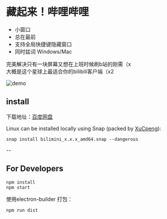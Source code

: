 # 藏起来！哔哩哔哩

+ 小窗口
+ 总在最前
+ 支持全局快捷键隐藏窗口
+ 同时兹词 Windows/Mac

完美解决只有一块屏幕又想在上班时候刷b站的刚需（x   
大概是这个星球上最适合你的bilibili客户端（x2

![demo](https://github.com/chitosai/bilimini/blob/master/images/demo.gif)

## install

下载地址：[百度网盘](https://pan.baidu.com/s/1jIHnRk6)

Linux can be installed locally using Snap (packed by [XuCpeng](https://github.com/XuCpeng/bilimini)):

```shell
snap install bilimini_x.x.x_amd64.snap --dangerous
```

--

## For Developers

```shell
npm install
npm start
```

使用electron-builder 打包：

```shell
npm run dist
```
